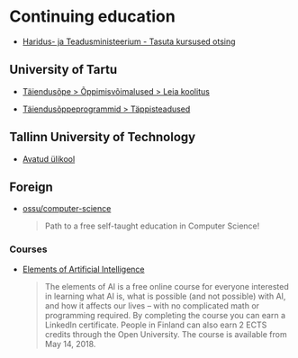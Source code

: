 # Continuing education

- [Haridus- ja Teadusministeerium - Tasuta kursused otsing](https://www.hm.ee/et/kursused)

## University of Tartu

- [Täiendusõpe > Õppimisvõimalused > Leia koolitus](https://www.ut.ee/et/koolitus/otsi-koolitust)

- [Täiendusõppeprogrammid > Täppisteadused](https://www.is.ut.ee/pls/ois/!tere.tulemast?leht=OK.AY.EL&kl_valdkond=7&systeemi_seaded=10,1,12,1&sessioon=0&tegevus=otsi)

## Tallinn University of Technology

- [Avatud ülikool](https://www.ttu.ee/taiendusoppijale/avatud-ope)

## Foreign

- [ossu/computer-science](https://github.com/ossu/computer-science)
  > Path to a free self-taught education in Computer Science!

### Courses

- [Elements of Artificial Intelligence](https://www.elementsofai.com/)

  > The elements of AI is a free online course for everyone interested in learning what AI is, what is possible (and not possible) with AI, and how it affects our lives – with no complicated math or programming required. By completing the course you can earn a LinkedIn certificate. People in Finland can also earn 2 ECTS credits through the Open University. The course is available from May 14, 2018.
